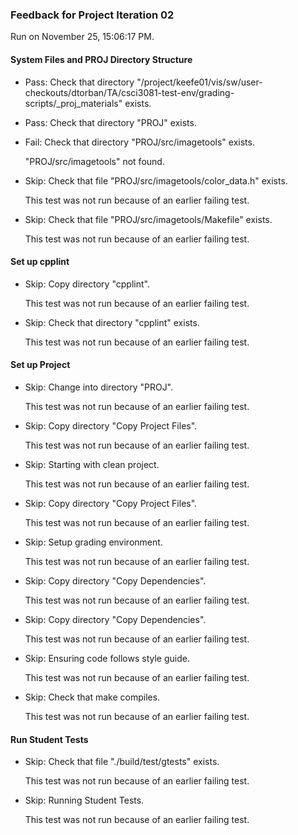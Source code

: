 ### Feedback for Project Iteration 02

Run on November 25, 15:06:17 PM.


#### System Files and PROJ Directory Structure

+ Pass: Check that directory "/project/keefe01/vis/sw/user-checkouts/dtorban/TA/csci3081-test-env/grading-scripts/_proj_materials" exists.

+ Pass: Check that directory "PROJ" exists.

+ Fail: Check that directory "PROJ/src/imagetools" exists.

     "PROJ/src/imagetools" not found.

+ Skip: Check that file "PROJ/src/imagetools/color_data.h" exists.

  This test was not run because of an earlier failing test.

+ Skip: Check that file "PROJ/src/imagetools/Makefile" exists.

  This test was not run because of an earlier failing test.


#### Set up cpplint

+ Skip: Copy directory "cpplint".

  This test was not run because of an earlier failing test.

+ Skip: Check that directory "cpplint" exists.

  This test was not run because of an earlier failing test.


#### Set up Project

+ Skip: Change into directory "PROJ".

  This test was not run because of an earlier failing test.

+ Skip: Copy directory "Copy Project Files".

  This test was not run because of an earlier failing test.

+ Skip: Starting with clean project.

  This test was not run because of an earlier failing test.

+ Skip: Copy directory "Copy Project Files".

  This test was not run because of an earlier failing test.

+ Skip: Setup grading environment.

  This test was not run because of an earlier failing test.

+ Skip: Copy directory "Copy Dependencies".

  This test was not run because of an earlier failing test.

+ Skip: Copy directory "Copy Dependencies".

  This test was not run because of an earlier failing test.

+ Skip: Ensuring code follows style guide.

  This test was not run because of an earlier failing test.

+ Skip: Check that make compiles.

  This test was not run because of an earlier failing test.


#### Run Student Tests

+ Skip: Check that file "./build/test/gtests" exists.

  This test was not run because of an earlier failing test.

+ Skip: Running Student Tests.

  This test was not run because of an earlier failing test.

